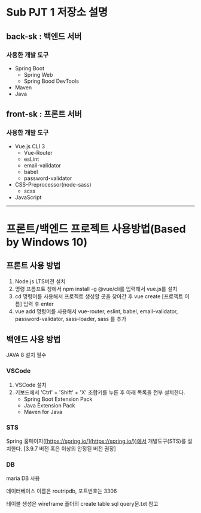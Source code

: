 # Sub PJT 1 저장소 설명

## back-sk : 백엔드 서버

### 사용한 개발 도구

- Spring Boot
    - Spring Web
    - Spring Bood DevTools
- Maven
- Java

## front-sk : 프론트 서버

### 사용한 개발 도구

- Vue.js CLI 3
    - Vue-Router
    - esLint
    - email-validator
    - babel
    - password-validator
- CSS-Preprocessor(node-sass)
    - scss
- JavaScript

---

# 프론트/백엔드 프로젝트 사용방법(Based by Windows 10)

## 프론트 사용 방법

1. Node.js LTS버전 설치
2. 명령 프롬프트 창에서 npm install -g  @vue/cli를 입력해서 vue.js를 설치
3. cd 명령어를 사용해서 프로젝트 생성할 곳을 찾아간 후 vue create [프로젝트 이름] 입력 후 enter
4. vue add 명령어를 사용해서 vue-router, eslint, babel, email-validator, password-validator, sass-loader, sass 를 추가

## 백엔드 사용 방법

JAVA 8 설치 필수

### VSCode

1. VSCode 설치
2. 키보드에서 'Ctrl' + 'Shift' + 'X' 조합키를 누른 후 아래 목록을 전부 설치한다.
    - Spring Boot Extension Pack
    - Java Extension Pack
    - Maven for Java

### STS

Spring 홈페이지([https://spring.io/](https://spring.io/))에서 개발도구(STS)를 설치한다. [3.9.7 버전 혹은 이상의 안정된 버전 권장]



### DB ###

maria DB 사용

데이터베이스 이름은 routripdb, 포트번호는 3306

테이블 생성은 wireframe 폴더의 create table sql query문.txt 참고